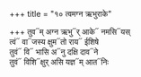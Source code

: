 +++
title = "१० त्वमग्न ऋभुराके"

+++
तुव᳓म् अग्न ऋभु᳓र् आके᳓ नमसि᳓यस्  
त्वं᳓ वा᳓जस्य क्षुम᳓तो राय᳓ ईशिषे  
तुवं᳓ वि᳓ भासि अ᳓नु दक्षि दाव᳓ने  
तुवं᳓ विशि᳓क्षुर् असि यज्ञ᳓म् आत᳓निः